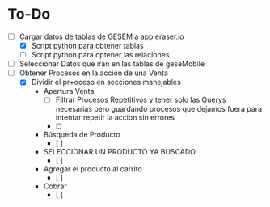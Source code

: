 # To-Do
-  [ ] Cargar datos de tablas de GESEM a  app.eraser.io
	-  [x] Script python para obtener tablas
	-   [ ] Script python para optener las relaciones
-  [ ] Seleccionar Datos que irán en las tablas de geseMobile
-  [ ] Obtener Procesos en la acción de una Venta
	- [x] Dividir el pr+oceso en secciones manejables
		-  Apertura Venta
			- [ ] Filtrar Procesos Repetitivos  y tener solo las Querys necesarias pero guardando procesos que dejamos fuera para intentar repetir la accion sin errores
			- [ ] 
		-  Búsqueda de Producto
			- [ ] 
		-  SELECCIONAR UN PRODUCTO YA BUSCADO
			- [ ] 
		-  Agregar el producto al carrito 
			- [ ] 
		-  Cobrar 
			- [ ] 


